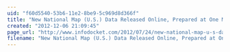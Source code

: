 ```yaml
---
uid: "f60d5540-53b6-11e2-8be9-5c969d8d366f"
title: "New National Map (U.S.) Data Released Online, Prepared at One Million-Scale | LJ INFOdocket"
created: "2012-12-06 21:09:45"
page_url: "http://www.infodocket.com/2012/07/24/new-national-map-u-s-data-released-online-prepared-at-one-million-scale/"
filename: "New National Map (U.S.) Data Released Online, Prepared at One Million-Scale | LJ INFOdocket.html"
---
```

